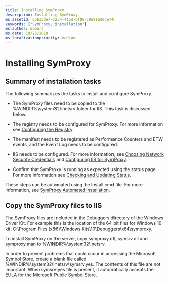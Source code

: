 ```yaml
---
title: Installing SymProxy
description: Installing SymProxy
ms.assetid: 63633de7-d254-415d-bf06-c0e81bd03e74
keywords: ["SymProxy, installation"]
ms.author: domars
ms.date: 10/25/2018
ms.localizationpriority: medium
---
```


# Installing SymProxy


## <span id="Summary_of_installation_tasks"></span><span id="summary_of_installation_tasks"></span><span id="SUMMARY_OF_INSTALLATION_TASKS"></span>Summary of installation tasks


The following summarizes the tasks to install and configure SymProxy.

-   The SymProxy files need to be copied to the %WINDIR%\\system32\\inetsrv folder for IIS. This task is discussed below.

-   The registry needs to be configured for SymProxy. For more information see [Configuring the Registry](configuring-the-registry.md).

-   The manifest needs to be registered as Performance Counters and ETW events, and the Event Log needs to be configured.

-   IIS needs to be configured. For more information, see [Choosing Network Security Credentials](choosing-network-security-credentials.md) and [Configuring IIS for SymProxy](configuring-iis-for-symproxy.md).

-   Confirm that SymProxy is running as expected using the status page. For more information see [Checking and Updating Status](checking-and-updating-status.md).

These steps can be automated using the Install.cmd file. For more information, see [SymProxy Automated Installation](symproxy-automated-installation.md).

## <span id="Copy_the_SymProxy_files_to_IIS"></span><span id="copy_the_symproxy_files_to_iis"></span><span id="COPY_THE_SYMPROXY_FILES_TO_IIS"></span>Copy the SymProxy files to IIS


The SymProxy files are included in the Debuggers directory of the Windows Driver Kit. For example this is the location of the 64 bit files for Windows 10 kit. C:\\Program Files (x86)\\Windows Kits\\10\\Debuggers\\x64\\symproxy.

To install SymProxy on the server, copy symproxy.dll, symsrv.dll and symproxy.man to %WINDIR%\\system32\\inetsrv.

In order to prevent problems that could occur in accessing the Microsoft Symbol Store, create a blank file called %WINDIR%\\system32\\inetsrv\\symsrv.yes. The contents of this file are not important. When symsrv.yes file is present, it automatically accepts the EULA for the Microsoft Public Symbol Store.

 

 





